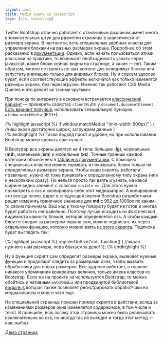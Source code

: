 ```yaml
---
layout: post
title: Media query из javascript
tags: [css, bootstrap]
---
```

Twitter Bootstrap отлично работает с отзывчивым дизайном имеет много впомогательных штук для разметки страницы в зависимости от размера экрана. В частности, есть специальные удобные классы для управления блоками на разных размерах экрана. Подробнее об этом расказанно в [документации](http://getbootstrap.com/css/#responsive-utilities). Однако, если начать пользоваться этими классами на практике, то возникает необходимость узнать через javascript, какие блоки сейчас видны на странице, а какие &mdash; нет. Таким образом, можно не грузить по ajax контент для невидимых блоков или запустить анимацию только для видимых блоков. Ну и совсем здорово будет, если соответствующие эффекты включатся как только изменятся размеры экрана, без перезагрузки. Именно так работают CSS Media Queries и это делает их такими крутыми.

При поиске по интернету в основном встречается [классический вариант](http://www.quirksmode.org/blog/archives/2010/08/combining_media.html) &mdash; проверить свойство `clientWidth` у `document.documentElement`. [Есть вариант получше](http://www.sitepoint.com/javascript-media-queries/), использовать специальную функцию `window.matchMedia` (IE10+):

{% highlight javascript %}
if window.matchMedia( "(min-width: 500px)" ) {
	//наш экран достаточно широк, загружаем данные
}	
{% endhighlight %}
Такой подход прост и удобен, но при использовании Bootstrap можно сделать еще лучше.

В Bootstrap все экраны делятся на 4 типа: большие (**lg**), нормальные (**md**), маленькие (**sm**) и мобильные (**xs**). Точные границы каждой категории обозначены в [таблице в документации](http://getbootstrap.com/css/#responsive-utilities). С помощью специальных классов можно скрывать и показывать блоки только на определенных размерах экрана. Чтобы наши скрипты работали правильно, нужно их тоже привязать к определенному типу экрана (или к нескольким сразу). Но нельзя просто так взять и узнать, на какой ширине видно элемент с классом `visible-md`. Для этого нужно посмотреть в css и скопировать себе этот медиазапрос. А копирование это всегда плохо, вдруг в следующей версии Bootstrap разработчики решат изменить граничное значение для **md** с 992 до 1000px по каким-то своим причинам. Ваш код к такому повороту будет не готов и иногда будет работать неправильно. Поэтому лучше исходить из *фактической* видимости каких-то блоков, которая определяется css. А чтобы каждый блок не следил за размером экрана сам, можно подписать их через отдельную функцию, которую можно взять [из этого скрипта](/assets/media-query-js/registerOnSize.js). Подписка будет выглядеть так:

{% highlight javascript %}
registerOnSize('md', function() {
	//экран нужного нам размера, пора браться за дело!
});
{% endhighlight %}

Ну а функция скрипт сам определит размеры экрана, вызвовет нужные функции и продолжит следить за размерами окна, чтобы вызвать обработчики для новых размеров. Все здорово работает, а главное никакого упоминания конкрентых величин, только имена классов из Bootstrap. Если же на проекте не используется Bootstrap, то можно обойтись и нативным `matchMedia` или продвинутой библиотекой [enquire.js] которая также позволяет регистрировать обработчики на медиазапросы и много чего еще.

На специальной странице показан пример скрипта в действии, вслед за изменениями размеров окна изменяется содержимое, в том числе и текст. В принципе, всю логику этой страницы можно было реализовать исключительно на css, но иногда так не выходит и тогда этот метод &mdash; ваш выбор.

<a class="watch-demo" href="{{site.baseurl}}/assets/media-query-js/">Демо страница</a>

[enquire.js]: https://github.com/WickyNilliams/enquire.js